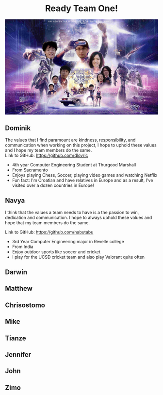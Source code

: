 <h1 align="center">Ready Team One!</h1>
<p align="center">
  <img src="https://github.com/cse110-fa21-group1/-cse110-fa21-group1/blob/main/admin/branding/ready-player-one-e1522004305472.png?raw=true"/>
</p>

## Dominik
The values that I find paramount are kindness, responsibility, and communication when working on this project, I hope to uphold these values and I hope my team members do the same. \
Link to GitHub: https://github.com/dlovric
- 4th year Computer Engineering Student at Thurgood Marshall
- From Sacramento
- Enjoys playing Chess, Soccer, playing video games and watching Netflix
- Fun fact: I'm Croatian and have relatives in Europe and as a result, I've visited over a dozen countries in Europe!
## Navya
I think that the values a team needs to have is a the passion to win, dedication and communication. I hope to always uphold these values and hope that my team members do the same. 

Link to GitHub: https://github.com/nabutabu
- 3rd Year Computer Engineering major in Revelle college
- From India
- Enjoy outdoor sports like soccer and cricket
- I play for the UCSD cricket team and also play Valorant quite often

## Darwin

## Matthew

## Chrisostomo

## Mike

## Tianze

## Jennifer

## John

## Zimo
